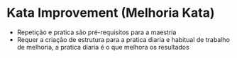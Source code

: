 # Kata Improvement (Melhoria Kata)

- Repetição e pratica são pré-requisitos para a maestria
- Requer a criação de estrutura para a pratica diaria e habitual de trabalho de melhoria, a pratica diaria é o que melhora os resultados
